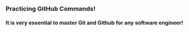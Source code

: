 ### Practicing GitHub Commands!

#### It is very essential to master Git and Github for any software engineer!